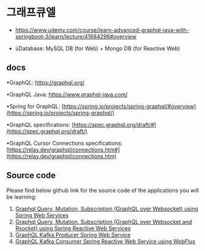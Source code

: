 # 그래프큐엘

* https://www.udemy.com/course/learn-advanced-graphql-java-with-springboot-3/learn/lecture/41684296#overview



* üDatabase: MySQL DB (for Web) + Mongo DB (for Reactive Web)

## docs

•GraphQL: https://graphql.org/

•GraphQL Java: https://www.graphql-java.com/

•Spring for GraphQL: [https://spring.io/projects/spring-graphql/#overview](https://spring.io/projects/spring-graphql/)

•GraphQL specifications: [https://spec.graphql.org/draft/#](https://spec.graphql.org/draft/)

•GraphQL Cursor Connections specifications: [https://relay.dev/graphql/connections.htm#](https://relay.dev/graphql/connections.htm)



## Source code

Please find below github link for the source code of the applications you will be learning:

1. [Graphql Query, Mutation, Subscription (GraphQL over Websocket) using Spring Web Services](https://github.com/pritamroy11/graphql-springboot-tutorial)
2. [Graphql Query, Mutation, Subscription (GraphQL over Websocket and Rsocket) using Spring Reactive Web Services](https://github.com/pritamroy11/graphql-reactive-tutorial)
3. [GraphQL Kafka Producer Spring Web Service](https://github.com/pritamroy11/kafka-producer)
4. [GraphQL Kafka Consumer Spring Reactive Web Service using WebFlux](https://github.com/pritamroy11/kafka-consumer)



